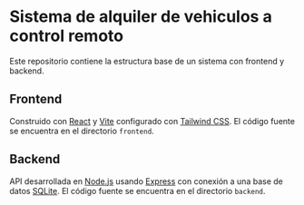 # Sistema de alquiler de vehiculos a control remoto

Este repositorio contiene la estructura base de un sistema con frontend y backend.

## Frontend

Construido con [React](https://react.dev/) y [Vite](https://vitejs.dev/)
configurado con [Tailwind CSS](https://tailwindcss.com/).
El código fuente se encuentra en el directorio `frontend`.

## Backend

API desarrollada en [Node.js](https://nodejs.org/) usando
[Express](https://expressjs.com/) con conexión a una base de datos
[SQLite](https://www.sqlite.org/index.html). El código fuente se encuentra en
el directorio `backend`.
